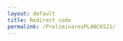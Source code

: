 ```yaml
---
layout: default
title: Redirect code
permalink: /PreliminaresPLANCKS21/
---
```


<!-- IMPORTANTE: este redirect de /PreliminaresPLANCKS/ a /PreliminaresPLANCKS2021/ no debe modificarse. Razón: ahora el archivo que contiene la web de las Prelis de 2021 ya no tiene el permalink /PreliminaresPLANCKS/, sino /PreliminaresPLANCKS2021/. Está hecho así para que cualquiera pueda moverse entre las webs de los distintos años cambiando la fecha en la URL. Ahora bien, como en toda la publi del 2021 está el link a /PreliminaresPLANCKS/, el redirect de esta URL tiene que ser siempre a /PreliminaresPLANCKS2021/ -->

<html>
<head>
    <title>HTML Redirect</title>
    <meta http-equiv="refresh"
        content="1; url = https://estudiantes.rsef.es/PreliminaresPLANCKS2021/" />
</head>
</html>

<!-- This code redirects from the file permalink to the site indicated in the <meta> container -->
